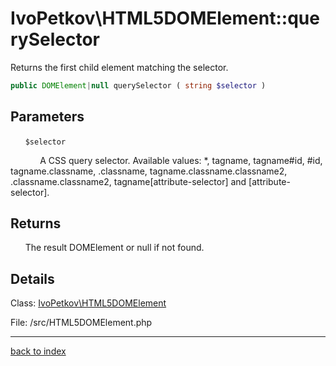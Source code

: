 # IvoPetkov\HTML5DOMElement::querySelector

Returns the first child element matching the selector.

```php
public DOMElement|null querySelector ( string $selector )
```

## Parameters

&nbsp;&nbsp;&nbsp;&nbsp;&nbsp;&nbsp;`$selector`

&nbsp;&nbsp;&nbsp;&nbsp;&nbsp;&nbsp;&nbsp;&nbsp;&nbsp;&nbsp;&nbsp;&nbsp;A CSS query selector. Available values: *, tagname, tagname#id, #id, tagname.classname, .classname, tagname.classname.classname2, .classname.classname2, tagname[attribute-selector] and [attribute-selector].

## Returns

&nbsp;&nbsp;&nbsp;&nbsp;&nbsp;&nbsp;The result DOMElement or null if not found.

## Details

Class: [IvoPetkov\HTML5DOMElement](ivopetkov.html5domelement.class.md)

File: /src/HTML5DOMElement.php

---

[back to index](index.md)

